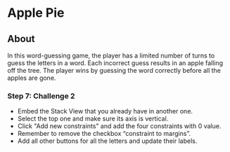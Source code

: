 # Apple Pie

## About
In this word-guessing game, the player has a limited number of turns to guess the letters in a word. Each incorrect guess results in an apple falling off the tree. The player wins by guessing the word correctly before all the apples are gone.

### Step 7: Challenge 2

- Embed the Stack View that you already have in another one.
- Select the top one and make sure its axis is vertical.
- Click "Add new constraints" and add the four constraints with 0 value.
- Remember to remove the checkbox “constraint to margins”.
- Add all other buttons for all the letters and update their labels.
